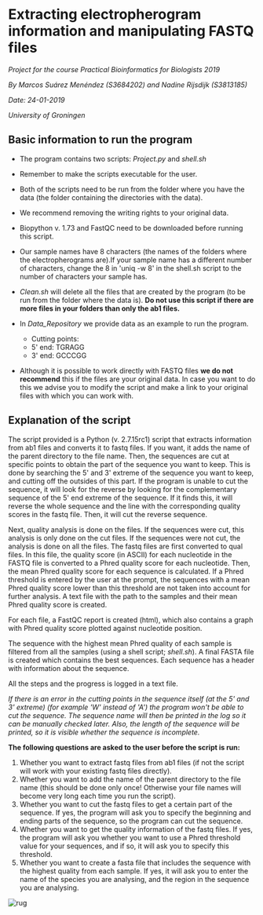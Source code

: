 # Extracting electropherogram information and manipulating FASTQ files

*Project for the course Practical Bioinformatics for Biologists 2019*

*By Marcos Suárez Menéndez (S3684202) and Nadine Rijsdijk (S3813185)*

*Date: 24-01-2019*

*University of Groningen*

## Basic information to run the program

* The program contains two scripts: *Project.py* and *shell.sh*

* Remember to make the scripts executable for the user.

* Both of the scripts need to be run from the folder where you have the data (the folder containing the directories with
the data).

* We recommend removing the writing rights to your original data.

* Biopython v. 1.73 and FastQC need to be downloaded before running this script.

* Our sample names have 8 characters (the names of the folders where the electropherograms are).If your sample name has a
different number of characters, change the 8 in 'uniq -w 8' in the shell.sh script to the number of characters your sample has.

* *Clean.sh* will delete all the files that are created by the program (to be run from the folder where the data is).
**Do not use this script if there are more files in your folders than only the ab1 files.**

* In *Data_Repository* we provide data as an example to run the program.
  * Cutting points:
  * 5' end: TGRAGG
  * 3' end: GCCCGG

* Although it is possible to work directly with FASTQ files **we do not recommend** this if the files are your original data.
In case you want to do this we advise you to modify the script and make a link to your original files with which you can work with.


## Explanation of the script

The script provided is a Python (v. 2.7.15rc1) script that extracts information from ab1 files and converts it to fastq
files. If you want, it adds the name of the parent directory to the file name. Then, the sequences are cut at specific
points to obtain the part of the sequence you want to keep. This is done by searching the 5' and 3' extreme of the
sequence you want to keep, and cutting off the outsides of this part. If the program is unable to cut the sequence, it
will look for the reverse by looking for the complementary sequence of the 5' end extreme of the sequence. If it finds
this, it will reverse the whole sequence and the line with the corresponding quality scores in the fastq file. Then, it
will cut the reverse sequence.

Next, quality analysis is done on the files. If the sequences were cut, this analysis is only done on the cut files.
If the sequences were not cut, the analysis is done on all the files. The fastq files are first converted to qual files.
In this file, the quality score (in ASCII) for each nucleotide in the FASTQ file is converted to a Phred quality score
for each nucleotide. Then, the mean Phred quality score for each sequence is calculated. If a Phred threshold is entered
by the user at the prompt, the sequences with a mean Phred quality score lower than this threshold are not taken into
account for further analysis. A text file with the path to the samples and their mean Phred quality score is created.

For each file, a FastQC report is created (html), which also contains a graph with Phred quality score plotted against
nucleotide position.

The sequence with the highest mean Phred quality of each sample is filtered from all the samples (using a shell script;
*shell.sh*). A final FASTA file is created which contains the best sequences. Each sequence has a header with
information about the sequence.

All the steps and the progress is logged in a text file.

*If there is an error in the cutting points in the sequence itself (at the 5' and 3' extreme)*
*(for example 'W' instead of 'A') the program won't be able to cut the sequence. The sequence name will then be printed*
*in the log so it can be manually checked later. Also, the length of the sequence will be printed, so it is visible*
*whether the sequence is incomplete.*

**The following questions are asked to the user before the script is run:**

1. Whether you want to extract fastq files from ab1 files (if not the script will work with your existing fastq
files directly).
2. Whether you want to add the name of the parent directory to the file name (this should be done only once! Otherwise
your file names will become very long each time you run the script).
3. Whether you want to cut the fastq files to get a certain part of the sequence. If yes, the program will ask
you to specify the beginning and ending parts of the sequence, so the program can cut the sequence.
4. Whether you want to get the quality information of the fastq files. If yes, the program will ask you whether
you want to use a Phred threshold value for your sequences, and if so, it will ask you to specify this threshold.
5. Whether you want to create a fasta file that includes the sequence with the highest quality from each sample. If yes,
it will ask you to enter the name of the species you are analysing, and the region in the sequence you are analysing.

![rug](https://www.rug.nl/_definition/shared/images/logo--en.png)
